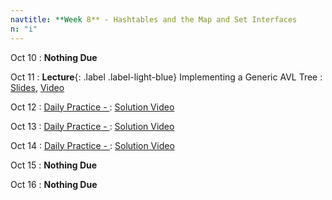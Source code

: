 ```yaml
---
navtitle: **Week 8** - Hashtables and the Map and Set Interfaces
n: "i"
---
```


Oct 10
: **Nothing Due**

Oct 11
: **Lecture**{: .label .label-light-blue} Implementing a Generic AVL Tree
    : [Slides](), [Video]()

Oct 12
: [Daily Practice - ](https://leetcode.com/problems/)
    : [Solution Video]()

Oct 13
: [Daily Practice - ](https://leetcode.com/problems/)
    : [Solution Video]()

Oct 14
: [Daily Practice - ](https://leetcode.com/problems/)
    : [Solution Video]()

Oct 15
: **Nothing Due**

Oct 16
: **Nothing Due**

